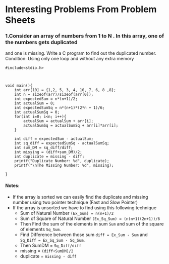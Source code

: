 # Interesting Problems From Problem Sheets

### 1.Consider an array of numbers from 1 to N . In this array, one of the numbers gets duplicated
and one is missing. Write a C program to find out the duplicated number. Condition: Using
only one loop and without any extra memory

```
#include<stdio.h>



void main(){
    int arr[10] = {1,2, 5, 3, 4, 10, 7, 6, 8 ,8};
    int n = sizeof(arr)/sizeof(arr[0]);
    int expectedSum = n*(n+1)/2;
    int actualSum = 0;
    int expectedSumSq = n*(n+1)*(2*n + 1)/6;
    int actualSumSq = 0;
    for(int i=0; i<n; i++){
        actualSum = actualSum + arr[i];
        actualSumSq = actualSumSq + arr[i]*arr[i];
    }

    int diff = expectedSum - actualSum;
    int sq_diff = expectedSumSq - actualSumSq;
    int sum_DM = sq_diff/diff;
    int missing = (diff+sum_DM)/2;
    int duplicate = missing - diff;
    printf("Duplicate Number: %d", duplicate);
    printf("\nThe Missing Number: %d", missing);

}
```
#### Notes:
- If the array is sorted we can easily find the duplicate and missing number using two pointer technique (Fast and Slow Pointer)
- If the array is unsorted we have to find using this following technique
  - Sum of Natural Number `(Ex_Sum) = n(n+1)/2`
  - Sum of Square of Natural Number `(Ex_Sq_Sum) = (n(n+1)(2n+1))/6`
  - Then Find the sum of the elements in sum `Sum` and sum of the square of elements `Sq_Sum`.
  - Find Difference between those sum `diff = Ex_Sum - Sum` and `Sq_Diff = Ex_Sq_Sum - Sq_Sum`.
  - Then SumDM = `Sq_Diff/diff`
  - missing = `(diff+SumDM)/2`
  - duplicate = `missing - diff`

